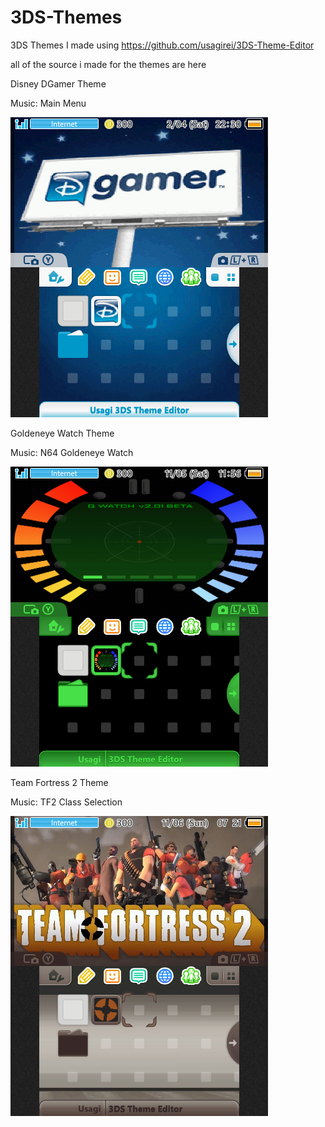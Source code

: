 # 3DS-Themes

3DS Themes I made using https://github.com/usagirei/3DS-Theme-Editor

all of the source i made for the themes are here

Disney DGamer Theme

Music: Main Menu

![github image](https://github.com/duck2469/3DS-Themes/blob/main/Themes/DGamer/main/preview.png)

Goldeneye Watch Theme

Music: N64 Goldeneye Watch

![github image](https://github.com/duck2469/3DS-Themes/blob/main/Themes/GoldeneyeWatch/MainThem/preview.png)

Team Fortress 2 Theme

Music: TF2 Class Selection

![github image](https://github.com/duck2469/3DS-Themes/blob/main/Themes/TF2/MainThing/preview.png)

